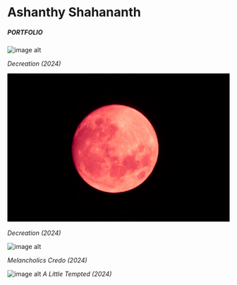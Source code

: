 # Ashanthy Shahananth
##### PORTFOLIO

![image alt](https://github.com/iamapsyop/iamapsyop.github.io/blob/main/_MG_1123.jpg?raw=true) 

_Decreation (2024)_

![image alt](https://github.com/iamapsyop/iamapsyop.github.io/blob/cef535a3e1cbbaf2b2519233a8e2fdd5ee176444/_MG_0936-3.jpg)

_Decreation (2024)_

![image alt](https://github.com/iamapsyop/iamapsyop.github.io/blob/6ff82022eefb20f330f7fde26597205962458615/IMG_9513.JPG)

_Melancholics Credo (2024)_

![image alt](https://github.com/iamapsyop/iamapsyop.github.io/blob/1a9db4dd2da8ecfae6432f839d81c270a698d859/_MG_9848.jpg)
_A Little Tempted (2024)_

